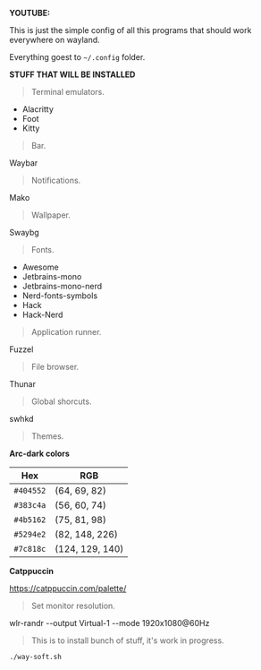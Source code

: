 **YOUTUBE:** 

This is just the simple config of all this programs that should work everywhere on wayland.

Everything goest to `~/.config` folder.


**STUFF THAT WILL BE INSTALLED**

>Terminal emulators.

- Alacritty
- Foot
- Kitty

>Bar.

Waybar

>Notifications.

Mako

>Wallpaper.

Swaybg

>Fonts.

- Awesome 
- Jetbrains-mono
- Jetbrains-mono-nerd
- Nerd-fonts-symbols
- Hack
- Hack-Nerd

>Application runner.

Fuzzel

>File browser.

Thunar

>Global shorcuts.

swhkd

>Themes.

**Arc-dark colors**

| Hex       | RGB           |
|-----------|---------------|
| `#404552` | (64, 69, 82)  |
| `#383c4a` | (56, 60, 74)  |
| `#4b5162` | (75, 81, 98)  |
| `#5294e2` | (82, 148, 226)|
| `#7c818c` | (124, 129, 140)|


**Catppuccin**

https://catppuccin.com/palette/

>Set monitor resolution.

wlr-randr --output Virtual-1 --mode 1920x1080@60Hz

>This is to install bunch of stuff, it's work in progress.

```
./way-soft.sh
```
